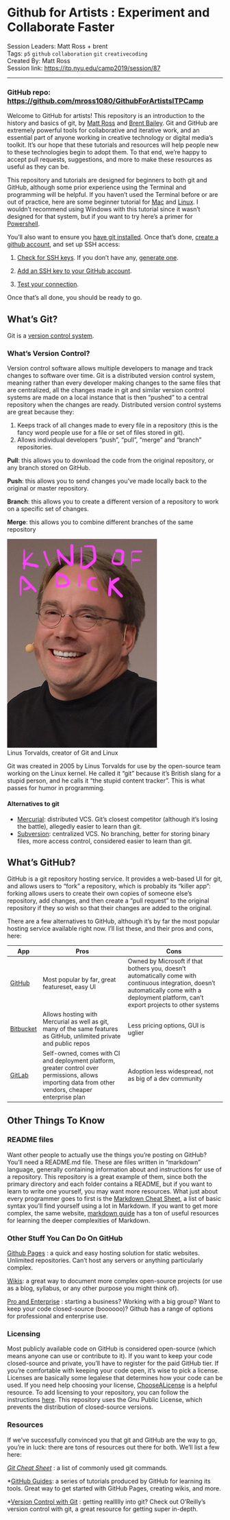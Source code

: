 # Github for Artists : Experiment and Collaborate Faster

Session Leaders: Matt Ross + brent  
Tags: `p5` `github` `collaboration` `git` `creativecoding`   
Created By: Matt Ross   
Session link: https://itp.nyu.edu/camp2019/session/87

---

### GitHub repo: https://github.com/mross1080/GithubForArtistsITPCamp


Welcome to GitHub for artists! This repository is an introduction to the history and basics of git, by [Matt Ross]() and [Brent Bailey](http://brentlbailey.com). Git and GitHub are extremely powerful tools for collaborative and iterative work, and an essential part of anyone working in creative technology or digital media’s toolkit. It’s our hope that these tutorials and resources will help people new to these technologies begin to adopt them. To that end, we’re happy to accept pull requests, suggestions, and more to make these resources as useful as they can be.

This repository and tutorials are designed for beginners to both git and GitHub, although some prior experience using the Terminal and programming will be helpful. If you haven’t used the Terminal before or are out of practice, here are some beginner tutorial for [Mac](https://macpaw.com/how-to/use-terminal-on-mac) and [Linux](https://www.howtogeek.com/140679/beginner-geek-how-to-start-using-the-linux-terminal/). I wouldn’t recommend using Windows with this tutorial since it wasn’t designed for that system, but if you want to try here’s a primer for [Powershell](https://docs.microsoft.com/en-us/powershell/scripting/getting-started/getting-started-with-windows-powershell?view=powershell-6).

You’ll also want to ensure you [have git installed](https://git-scm.com/book/en/v2/Getting-Started-Installing-Git). Once that’s done, [create a github account](https://github.com/join), and set up SSH access:

1. [Check for SSH keys](https://help.github.com/en/articles/checking-for-existing-ssh-keys). If you don’t have any, [generate one](https://help.github.com/en/articles/generating-a-new-ssh-key-and-adding-it-to-the-ssh-agent).
2. [Add an SSH key to your GitHub account](https://help.github.com/en/articles/adding-a-new-ssh-key-to-your-github-account).

3. [Test your connection](https://help.github.com/en/articles/testing-your-ssh-connection).

Once that’s all done, you should be ready to go.

## What’s Git?
  Git is a [version control system](https://www.atlassian.com/git/tutorials/what-is-version-control).
### What’s Version Control?
  Version control software allows multiple developers to manage and track changes to software over time. Git is a distributed version control system, meaning rather than every developer making changes to the same files that are centralized, all the changes made in git and similar version control systems are made on a local instance that is then “pushed” to a central repository when the changes are ready.
  Distributed version control systems are great because they:
  1. Keeps track of all changes made to every file in a repository (this is the fancy word people use for a file or set of files stored in git).
  2. Allows individual developers “push”, “pull”, “merge” and “branch” repositories.

  **Pull**: this allows you to download the code from the original repository, or any branch stored on GitHub.

  **Push**: this allows you to send changes you’ve made locally back to the original or master repository.

  **Branch**: this allows you to create a different version of a repository to work on a specific set of changes.

  **Merge**: this allows you to combine different branches of the same repository
<p style=”text-align: center;” align=”center”>
<img src=img/linus.jpg>
<br />
Linus Torvalds, creator of Git and Linux
</p>
  Git was created in 2005 by Linus Torvalds for use by the open-source team working on the Linux kernel. He called it “git” because it’s British slang for a stupid person, and he calls it “the stupid content tracker”. This is what passes for humor in programming.

#### Alternatives to git
  * [Mercurial](https://www.mercurial-scm.org/): distributed VCS. Git’s closest competitor (although it’s losing the battle), allegedly easier to learn than git.
  * [Subversion](https://subversion.apache.org/): centralized VCS. No branching, better for storing binary files, more access control, considered easier to learn than git.


## What’s GitHub?

  GitHub is a git repository hosting service. It provides a web-based UI for git, and allows users to “fork” a repository, which is probably its “killer app”: forking allows users to create their own copies of someone else’s repository, add changes, and then create a “pull request” to the original repository if they so wish so that their changes are added to the original.

  There are a few alternatives to GitHub, although it’s by far the most popular hosting service available right now. I’ll list these, and their pros and cons, here:

| App | Pros | Cons |
| ------| ------| ------ |
| [GitHub](github.com)                | Most popular by far, great featureset, easy UI | Owned by Microsoft if that bothers you, doesn’t automatically come with continuous integration, doesn’t automatically come with a deployment platform, can’t export projects to other systems |
| [Bitbucket](https://bitbucket.org/) | Allows hosting with Mercurial as well as git, many of the same features as GitHub, unlimited private and public repos | Less pricing options, GUI is uglier |
| [GitLab](https://gitlab.com)        | Self-owned, comes with CI and deployment platform, greater control over permissions, allows importing data from other vendors, cheaper enterprise plan | Adoption less widespread, not as big of a dev community |

## Other Things To Know

### README files

Want other people to actually use the things you’re posting on GitHub? You’ll need a README.md file. These are files written in “markdown” language, generally containing information about and instructions for use of a repository. This repository is a great example of them, since both the primary directory and each folder contains a README, but if you want to learn to write one yourself, you may want more resources. What just about every programmer goes to first is the [Markdown Cheat Sheet](https://www.markdownguide.org/cheat-sheet), a list of basic syntax you’ll find yourself using a lot in Markdown. If you want to get more complex, the same website, [markdown guide](https://www.markdownguide.org/cheat-sheet) has a ton of useful resources for learning the deeper complexities of Markdown.

### Other Stuff You Can Do On GitHub

[Github Pages](https://pages.github.com/) : a quick and easy hosting solution for static websites. Unlimited repositories. Can’t host any servers or anything particularly complex.

[Wikis](https://help.github.com/en/articles/about-wikis): a great way to document more complex open-source projects (or use as a blog, syllabus, or any other purpose you might think of).

[Pro and Enterprise](https://help.github.com/en/articles/githubs-products) : starting a business? Working with a big group? Want to keep your code closed-source (boooooo)? Github has a range of options for professional and enterprise use.


### Licensing

Most publicly available code on GitHub is considered open-source (which means anyone can use or contribute to it). If you want to keep your code closed-source and private, you’ll have to register for the paid GitHub tier. If you’re comfortable with keeping your code open, it’s wise to pick a license. Licenses are basically some legalese that determines how your code can be used. If you need help choosing your license, [ChooseALicense](https://choosealicense.com/) is a helpful resource. To add licensing to your repository, you can follow the instructions [here](https://help.github.com/en/articles/licensing-a-repository). This repository uses the Gnu Public License, which prevents the distribution of closed-source versions.

### Resources

If we’ve successfully convinced you that git and GitHub are the way to go, you’re in luck: there are tons of resources out there for both. We’ll list a few here:

*[Git Cheat Sheet](https://github.github.com/training-kit/downloads/github-git-cheat-sheet.pdf)* : a list of commonly used git commands.

*[GitHub Guides](https://guides.github.com/): a series of tutorials produced by GitHub for learning its tools. Great way to get started with GitHub Pages, creating wikis, and more.

*[Version Control with Git](http://shop.oreilly.com/product/0636920022862.do) : getting reallllly into git? Check out O’Reilly’s version control with git, a great resource for getting super in-depth.
